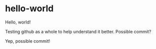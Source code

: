 # hello-world
Hello, world!

Testing github as a whole to help understand it better.
Possible commit?

Yep, possible commit!
